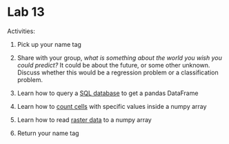 # Lab 13

Activities:

1. Pick up your name tag

2. Share with your group, *what is something about the world you wish you could predict?*  It could be about the future, or some other unknown.  Discuss whether this would be a regression problem or a classification problem.

3. Learn how to query a [SQL database](./sql-join) to get a pandas DataFrame

4. Learn how to [count cells](./counting-cells) with specific values inside a numpy array

5. Learn how to read [raster data](./raster) to a numpy array

6. Return your name tag